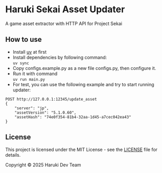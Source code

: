 # Haruki Sekai Asset Updater

A game asset extractor with HTTP API for Project Sekai

## How to use

+ Install [uv](https://github.com/astral-sh/uv) at first
+ Install dependencies by following command:  
`uv sync`
+ Copy configs.example.py as a new file configs.py, then configure it.  
+ Run it with command  
`uv run main.py`
+ For test, you can use the following example and try to start running updater:  
```
POST http://127.0.0.1:12345/update_asset  
{  
    "server": "jp",  
    "assetVersion": "5.1.0.60",  
    "assetHash": "74e0f354-81b4-32aa-1d45-a7cec042ea43"  
}
```

## License

This project is licensed under the MIT License - see the [LICENSE](LICENSE) file for details.

Copyright © 2025 Haruki Dev Team